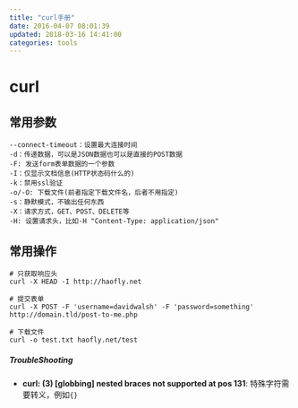 ```yaml
---
title: "curl手册"
date: 2016-04-07 08:01:39
updated: 2018-03-16 14:41:00
categories: tools
---
```

# curl

## 常用参数

```shell
--connect-timeout：设置最大连接时间
-d：传递数据，可以是JSON数据也可以是直接的POST数据
-F: 发送form表单数据的一个参数
-I：仅显示文档信息(HTTP状态码什么的)
-k：禁用ssl验证
-o/-O: 下载文件(前者指定下载文件名，后者不用指定)
-s：静默模式，不输出任何东西
-X：请求方式，GET、POST、DELETE等
-H: 设置请求头，比如-H "Content-Type: application/json"
```

## 常用操作

```shell
# 只获取响应头
curl -X HEAD -I http://haofly.net

# 提交表单
curl -X POST -F 'username=davidwalsh' -F 'password=something' http://domain.tld/post-to-me.php

# 下载文件
curl -o test.txt haofly.net/test
```

##### TroubleShooting

- **curl: (3) [globbing] nested braces not supported at pos 131**: 特殊字符需要转义，例如`{}`